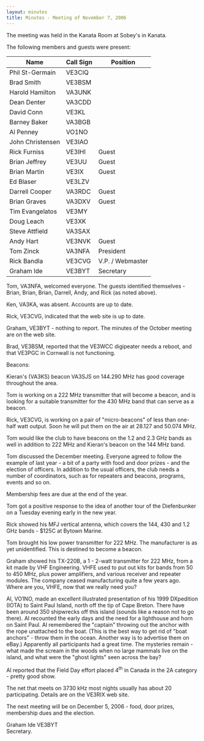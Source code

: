 ```yaml
---
layout: minutes
title: Minutes - Meeting of November 7, 2006
---
```

The meeting was held in the Kanata Room at Sobey's in Kanata.

The following members and guests were present:

| Name                   | Call Sign  | Position         |
|------------------------|------------|------------------|
| Phil St-Germain        | VE3CIQ     |                  |
| Brad Smith             | VE3BSM     |                  |
| Harold Hamilton        | VA3UNK     |                  |
| Dean Denter            | VA3CDD     |                  |
| David Conn             | VE3KL      |                  |
| Barney Baker           | VA3BGB     |                  |
| Al Penney              | VO1NO      |                  |
| John Christensen       | VE3IAO     |                  |
| Rick Furniss           | VE3IHI     | Guest            |
| Brian Jeffrey          | VE3UU      | Guest            |
| Brian Martin           | VE3IX      | Guest            |
| Ed Blaser              | VE3LZV     |                  |
| Darrell Cooper         | VA3RDC     | Guest            |
| Brian Graves           | VA3DXV     | Guest            |
| Tim Evangelatos        | VE3MY      |                  |
| Doug Leach             | VE3XK      |                  |
| Steve Attfield         | VA3SAX     |                  |
| Andy Hart              | VE3NVK     | Guest            |
| Tom Zinck              | VA3NFA     | President        |
| Rick Bandla            | VE3CVG     | V.P. / Webmaster |
| Graham Ide             | VE3BYT     | Secretary        |

Tom, VA3NFA, welcomed
everyone. The guests identified
themselves - Brian, Brian, Brian, Darrell, Andy, and Rick (as noted above).

Ken, VA3KA, was
absent. Accounts are up to date.

Rick, VE3CVG,
indicated that the web site is up to date.

Graham, VE3BYT -
nothing to report. The minutes of the
October meeting are on the web site.

Brad, VE3BSM,
reported that the VE3WCC digipeater needs a reboot, and that VE3PGC in Cornwall
is not functioning.

Beacons:

Kieran's (VA3KS) beacon VA3SJS on 144.290 MHz has good coverage throughout the
area.

Tom is working on a 222 MHz transmitter that will become a beacon, and is
looking for a suitable transmitter for the 430 MHz band that can serve as a
beacon.

Rick, VE3CVG, is working on a pair of "micro-beacons" of less than one-half
watt output. Soon he will put them on
the air at 28.127 and 50.074 MHz.

Tom would like the club to have beacons on the 1.2 and 2.3 GHz bands as well in
addition to 222 MHz and Kieran's beacon on the 144 MHz band.

Tom discussed the December
meeting. Everyone agreed to follow the
example of last year - a bit of a party with food and door prizes - and the
election of officers. In addition to
the usual officers, the club needs a number of coordinators, such as for
repeaters and beacons, programs, events and so on.

Membership fees are due at the end of the year.

Tom got a positive response to the idea of another tour of the Diefenbunker on
a Tuesday evening early in the new year.

Rick showed his MFJ vertical
antenna, which covers the 144, 430 and 1.2 GHz bands - $125C at Bytown Marine.

Tom brought his low power transmitter
for 222 MHz. The manufacturer is as yet
unidentified. This is destined to
become a beacon.

Graham showed his TX-220B, a 1 -
2-watt transmitter for 222 MHz, from a kit made by VHF Engineering. VHFE used to put out kits for bands from 50
to 450 MHz, plus power amplifiers, and various receiver and repeater
modules. The company ceased
manufacturing quite a few years ago. Where are you, VHFE, now that we really need you?

Al, VO1NO, made an excellent
illustrated presentation of his 1999 DXpedition (IOTA) to Saint Paul Island,
north off the tip of Cape Breton. There
have been around 350 shipwrecks off this island (sounds like a reason not to go
there). Al recounted the early days and
the need for a lighthouse and horn on Saint Paul. Al remembered the "captain" throwing out the anchor with the rope
unattached to the boat. (This is the
best way to get rid of "boat anchors" - throw them in the ocean. Another way is to advertise them on
eBay.) Apparently all participants had
a great time. The mysteries remain -
what made the scream in the woods when no large mammals live on the island, and
what were the "ghost lights" seen across the bay?

Al reported that the Field Day
effort placed 4<sup>th</sup> in Canada
in the 2A category - pretty good show.

The net that meets on 3730 kHz
most nights usually has about 20 participating. Details are on the VE3RIX web site.

The next meeting will be on December 5, 2006 -
food, door prizes, membership dues and the election.

Graham Ide VE3BYT  
Secretary.
